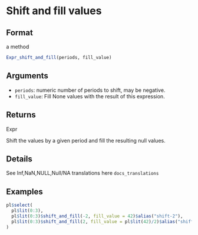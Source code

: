 # Shift and fill values

## Format

a method

```r
Expr_shift_and_fill(periods, fill_value)
```

## Arguments

- `periods`: numeric number of periods to shift, may be negative.
- `fill_value`: Fill None values with the result of this expression.

## Returns

Expr

Shift the values by a given period and fill the resulting null values.

## Details

See Inf,NaN,NULL,Null/NA translations here `docs_translations`

## Examples

```r
pl$select(
  pl$lit(0:3),
  pl$lit(0:3)$shift_and_fill(-2, fill_value = 42)$alias("shift-2"),
  pl$lit(0:3)$shift_and_fill(2, fill_value = pl$lit(42)/2)$alias("shift+2")
)
```